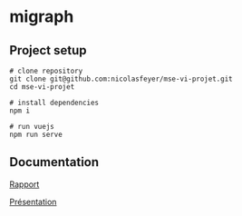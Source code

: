 # migraph

## Project setup
```
# clone repository
git clone git@github.com:nicolasfeyer/mse-vi-projet.git
cd mse-vi-projet

# install dependencies
npm i

# run vuejs
npm run serve
```

## Documentation

[Rapport](https://github.com/nicolasfeyer/mse-vi-projet/blob/main/documentation/Rapport.pdf)

[Présentation](https://github.com/nicolasfeyer/mse-vi-projet/blob/main/documentation/Pr%C3%A9sentation.pdf)
